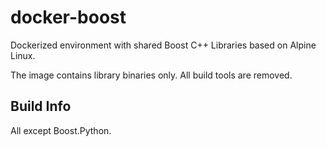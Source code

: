 # docker-boost
Dockerized environment with shared Boost C++ Libraries based on Alpine Linux.

The image contains library binaries only. All build tools are removed.

## Build Info

All except Boost.Python.